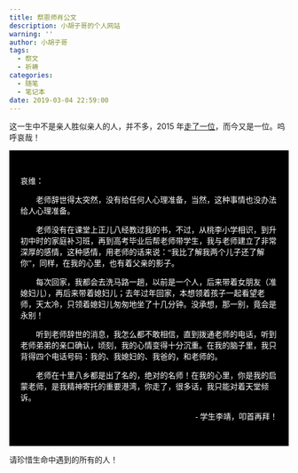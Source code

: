 ```yaml
---
title: 祭恩师肖公文
description: 小胡子哥的个人网站
warning: ''
author: 小胡子哥
tags:
  - 祭文
  - 祈祷
categories:
  - 随笔
  - 笔记本
date: 2019-03-04 22:59:00
---
```


这一生中不是亲人胜似亲人的人，并不多，2015 年[走了一位](/blog/2015/09/11/prayer-the-bicycle-repairing-man/)，而今又是一位。呜呼哀哉！

<div style="font-family:STKaiti,KaiTi,serif;background:#000;color:#fff;padding:30px 20px">
  <p>哀维：</p>
  <p style="text-indent:2em">老师辞世得太突然，没有给任何人心理准备，当然，这种事情也没办法给人心理准备。  </p>
  <p style="text-indent:2em">老师没有在课堂上正儿八经教过我的书，不过，从桃李小学相识，到升初中时的家庭补习班，再到高考毕业后帮老师带学生，我与老师建立了非常深厚的感情，这种感情，用老师的话来说：“我比了解我两个儿子还了解你”，同样，在我的心里，也有着父亲的影子。  </p>
  <p style="text-indent:2em">每次回家，我都会去洗马路一趟，以前是一个人，后来带着女朋友（准媳妇儿），再后来带着媳妇儿；去年过年回家，本想领着孩子一起看望老师，天太冷，只领着媳妇儿匆匆地坐了十几分钟。没承想，那一别，竟会是永别！</p>
  <p style="text-indent:2em">听到老师辞世的消息，我怎么都不敢相信，直到拨通老师的电话，听到老师弟弟的亲口确认，顷刻，我的心情变得十分沉重。在我的脑子里，我只背得四个电话号码：我的、我媳妇的、我爸的，和老师的。</p>
  <p style="text-indent:2em">老师在十里八乡都是出了名的，绝对的名师！在我的心里，你是我的启蒙老师，是我精神寄托的重要港湾，你走了，很多话，我只能对着天堂倾诉。</p>
  <p style="text-align:right;">- 学生李靖，叩首再拜！</p>
</div>

请珍惜生命中遇到的所有的人！
